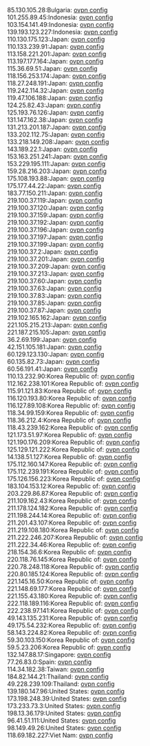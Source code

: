85.130.105.28:Bulgaria: [ovpn config](vpn/85_130_105_28.ovpn)  
101.255.89.45:Indonesia: [ovpn config](vpn/101_255_89_45.ovpn)  
103.154.141.49:Indonesia: [ovpn config](vpn/103_154_141_49.ovpn)  
139.193.123.227:Indonesia: [ovpn config](vpn/139_193_123_227.ovpn)  
110.130.175.123:Japan: [ovpn config](vpn/110_130_175_123.ovpn)  
110.133.239.91:Japan: [ovpn config](vpn/110_133_239_91.ovpn)  
113.158.221.201:Japan: [ovpn config](vpn/113_158_221_201.ovpn)  
113.197.177.164:Japan: [ovpn config](vpn/113_197_177_164.ovpn)  
115.36.69.51:Japan: [ovpn config](vpn/115_36_69_51.ovpn)  
118.156.253.174:Japan: [ovpn config](vpn/118_156_253_174.ovpn)  
118.27.248.191:Japan: [ovpn config](vpn/118_27_248_191.ovpn)  
119.242.114.32:Japan: [ovpn config](vpn/119_242_114_32.ovpn)  
119.47.106.188:Japan: [ovpn config](vpn/119_47_106_188.ovpn)  
124.25.82.43:Japan: [ovpn config](vpn/124_25_82_43.ovpn)  
125.193.76.126:Japan: [ovpn config](vpn/125_193_76_126.ovpn)  
131.147.162.38:Japan: [ovpn config](vpn/131_147_162_38.ovpn)  
131.213.201.187:Japan: [ovpn config](vpn/131_213_201_187.ovpn)  
133.202.112.75:Japan: [ovpn config](vpn/133_202_112_75.ovpn)  
133.218.149.208:Japan: [ovpn config](vpn/133_218_149_208.ovpn)  
143.189.22.1:Japan: [ovpn config](vpn/143_189_22_1.ovpn)  
153.163.251.241:Japan: [ovpn config](vpn/153_163_251_241.ovpn)  
153.229.195.111:Japan: [ovpn config](vpn/153_229_195_111.ovpn)  
159.28.216.203:Japan: [ovpn config](vpn/159_28_216_203.ovpn)  
175.108.193.88:Japan: [ovpn config](vpn/175_108_193_88.ovpn)  
175.177.44.22:Japan: [ovpn config](vpn/175_177_44_22.ovpn)  
183.77.150.211:Japan: [ovpn config](vpn/183_77_150_211.ovpn)  
219.100.37.119:Japan: [ovpn config](vpn/219_100_37_119.ovpn)  
219.100.37.120:Japan: [ovpn config](vpn/219_100_37_120.ovpn)  
219.100.37.159:Japan: [ovpn config](vpn/219_100_37_159.ovpn)  
219.100.37.192:Japan: [ovpn config](vpn/219_100_37_192.ovpn)  
219.100.37.196:Japan: [ovpn config](vpn/219_100_37_196.ovpn)  
219.100.37.197:Japan: [ovpn config](vpn/219_100_37_197.ovpn)  
219.100.37.199:Japan: [ovpn config](vpn/219_100_37_199.ovpn)  
219.100.37.2:Japan: [ovpn config](vpn/219_100_37_2.ovpn)  
219.100.37.201:Japan: [ovpn config](vpn/219_100_37_201.ovpn)  
219.100.37.209:Japan: [ovpn config](vpn/219_100_37_209.ovpn)  
219.100.37.213:Japan: [ovpn config](vpn/219_100_37_213.ovpn)  
219.100.37.60:Japan: [ovpn config](vpn/219_100_37_60.ovpn)  
219.100.37.63:Japan: [ovpn config](vpn/219_100_37_63.ovpn)  
219.100.37.83:Japan: [ovpn config](vpn/219_100_37_83.ovpn)  
219.100.37.85:Japan: [ovpn config](vpn/219_100_37_85.ovpn)  
219.100.37.87:Japan: [ovpn config](vpn/219_100_37_87.ovpn)  
219.102.165.162:Japan: [ovpn config](vpn/219_102_165_162.ovpn)  
221.105.215.213:Japan: [ovpn config](vpn/221_105_215_213.ovpn)  
221.187.215.105:Japan: [ovpn config](vpn/221_187_215_105.ovpn)  
36.2.69.199:Japan: [ovpn config](vpn/36_2_69_199.ovpn)  
42.151.105.181:Japan: [ovpn config](vpn/42_151_105_181.ovpn)  
60.129.123.130:Japan: [ovpn config](vpn/60_129_123_130.ovpn)  
60.135.82.73:Japan: [ovpn config](vpn/60_135_82_73.ovpn)  
60.56.191.41:Japan: [ovpn config](vpn/60_56_191_41.ovpn)  
110.13.232.90:Korea Republic of: [ovpn config](vpn/110_13_232_90.ovpn)  
112.162.238.101:Korea Republic of: [ovpn config](vpn/112_162_238_101.ovpn)  
115.91.121.83:Korea Republic of: [ovpn config](vpn/115_91_121_83.ovpn)  
116.120.193.80:Korea Republic of: [ovpn config](vpn/116_120_193_80.ovpn)  
116.127.89.108:Korea Republic of: [ovpn config](vpn/116_127_89_108.ovpn)  
118.34.99.159:Korea Republic of: [ovpn config](vpn/118_34_99_159.ovpn)  
118.36.212.4:Korea Republic of: [ovpn config](vpn/118_36_212_4.ovpn)  
118.43.239.162:Korea Republic of: [ovpn config](vpn/118_43_239_162.ovpn)  
121.173.51.97:Korea Republic of: [ovpn config](vpn/121_173_51_97.ovpn)  
121.190.176.209:Korea Republic of: [ovpn config](vpn/121_190_176_209.ovpn)  
125.129.121.222:Korea Republic of: [ovpn config](vpn/125_129_121_222.ovpn)  
14.138.51.127:Korea Republic of: [ovpn config](vpn/14_138_51_127.ovpn)  
175.112.160.147:Korea Republic of: [ovpn config](vpn/175_112_160_147.ovpn)  
175.112.239.191:Korea Republic of: [ovpn config](vpn/175_112_239_191.ovpn)  
175.126.156.223:Korea Republic of: [ovpn config](vpn/175_126_156_223.ovpn)  
183.104.153.12:Korea Republic of: [ovpn config](vpn/183_104_153_12.ovpn)  
203.229.86.87:Korea Republic of: [ovpn config](vpn/203_229_86_87.ovpn)  
211.109.162.43:Korea Republic of: [ovpn config](vpn/211_109_162_43.ovpn)  
211.178.124.182:Korea Republic of: [ovpn config](vpn/211_178_124_182.ovpn)  
211.198.244.14:Korea Republic of: [ovpn config](vpn/211_198_244_14.ovpn)  
211.201.43.107:Korea Republic of: [ovpn config](vpn/211_201_43_107.ovpn)  
211.219.108.180:Korea Republic of: [ovpn config](vpn/211_219_108_180.ovpn)  
211.222.246.207:Korea Republic of: [ovpn config](vpn/211_222_246_207.ovpn)  
211.222.34.46:Korea Republic of: [ovpn config](vpn/211_222_34_46.ovpn)  
218.154.36.6:Korea Republic of: [ovpn config](vpn/218_154_36_6.ovpn)  
220.118.76.145:Korea Republic of: [ovpn config](vpn/220_118_76_145.ovpn)  
220.78.248.118:Korea Republic of: [ovpn config](vpn/220_78_248_118.ovpn)  
220.80.185.124:Korea Republic of: [ovpn config](vpn/220_80_185_124.ovpn)  
221.145.16.50:Korea Republic of: [ovpn config](vpn/221_145_16_50.ovpn)  
221.148.69.177:Korea Republic of: [ovpn config](vpn/221_148_69_177.ovpn)  
221.155.43.180:Korea Republic of: [ovpn config](vpn/221_155_43_180.ovpn)  
222.118.189.116:Korea Republic of: [ovpn config](vpn/222_118_189_116.ovpn)  
222.238.97.141:Korea Republic of: [ovpn config](vpn/222_238_97_141.ovpn)  
49.143.135.231:Korea Republic of: [ovpn config](vpn/49_143_135_231.ovpn)  
49.175.54.232:Korea Republic of: [ovpn config](vpn/49_175_54_232.ovpn)  
58.143.224.82:Korea Republic of: [ovpn config](vpn/58_143_224_82.ovpn)  
59.30.103.150:Korea Republic of: [ovpn config](vpn/59_30_103_150.ovpn)  
59.5.23.206:Korea Republic of: [ovpn config](vpn/59_5_23_206.ovpn)  
132.147.88.17:Singapore: [ovpn config](vpn/132_147_88_17.ovpn)  
77.26.83.0:Spain: [ovpn config](vpn/77_26_83_0.ovpn)  
114.34.182.38:Taiwan: [ovpn config](vpn/114_34_182_38.ovpn)  
184.82.144.21:Thailand: [ovpn config](vpn/184_82_144_21.ovpn)  
49.228.239.109:Thailand: [ovpn config](vpn/49_228_239_109.ovpn)  
139.180.147.96:United States: [ovpn config](vpn/139_180_147_96.ovpn)  
173.198.248.39:United States: [ovpn config](vpn/173_198_248_39.ovpn)  
173.233.73.3:United States: [ovpn config](vpn/173_233_73_3.ovpn)  
198.13.36.179:United States: [ovpn config](vpn/198_13_36_179.ovpn)  
96.41.51.111:United States: [ovpn config](vpn/96_41_51_111.ovpn)  
98.149.49.26:United States: [ovpn config](vpn/98_149_49_26.ovpn)  
118.69.182.227:Viet Nam: [ovpn config](vpn/118_69_182_227.ovpn)  
